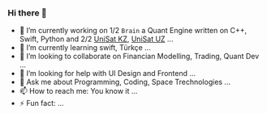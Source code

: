 ### Hi there 👋

- 🔭 I’m currently working on 1/2 `Brain` a Quant Engine written on C++, Swift, Python and 2/2 [UniSat KZ](https://unisat.kz), [UniSat UZ](https://unisat.uz) ...
- 🌱 I’m currently learning swift, Türkçe ...
- 👯 I’m looking to collaborate on Financian Modelling, Trading, Quant Dev ...
- 🤔 I’m looking for help with UI Design and Frontend ...
- 💬 Ask me about Programming, Coding, Space Trechnologies ...
- 📫 How to reach me: You know it ...
- ⚡ Fun fact: ...
